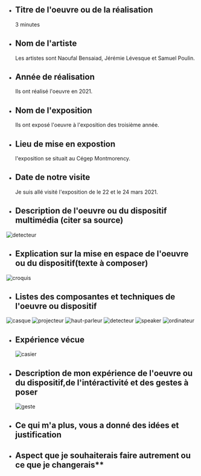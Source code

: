 - ## Titre de l'oeuvre ou de la réalisation
   3 minutes

- ## Nom de l'artiste
  Les artistes sont Naoufal Bensaiad, Jérémie Lévesque et Samuel Poulin.

- ## Année de réalisation
  Ils ont réalisé l'oeuvre en 2021.

- ## Nom de l'exposition
  Ils ont exposé l'oeuvre à l'exposition des troisième année.

- ## Lieu de mise en expostion
  l'exposition se situait au Cégep Montmorency.

- ## Date de notre visite
  Je suis allé visité l'exposition de le 22 et le 24 mars 2021.

- ## Description de l'oeuvre ou du dispositif multimédia (citer sa source)
 ![detecteur](medias/image_fascicule.JPG)

- ## Explication sur la mise en espace de l'oeuvre ou du dispositif(texte à composer)
![croquis](croquis/croquis.png)

- ## Listes des composantes et techniques de l'oeuvre ou dispositif
 ![casque](medias/image_casque.JPG)
 ![projecteur](medias/image_projecteur.JPG)
 ![haut-parleur](medias/photo_haut_parleur.JPG)
 ![detecteur](medias/photo_detecteur.JPG)
 ![speaker](medias/photo_speaker.JPG)
 ![ordinateur](medias/image_ordinateur.JPG)
 

- ## Expérience vécue
  ![casier](medias/photo_casier.JPG)

- ## Description de mon expérience de l'oeuvre ou du dispositif,de l'intéractivité et des gestes à poser
  ![geste](medias/imaa=ge_couloir.JPG)

- ## Ce qui m'a plus, vous a donné des idées et justification

- ## Aspect que je souhaiterais faire autrement ou ce que je changerais**
